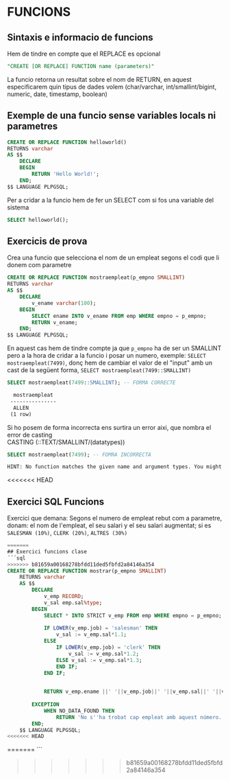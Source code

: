 # FUNCIONS

## Sintaxis e informacio de funcions

Hem de tindre en compte que el REPLACE es opcional  
```sql
"CREATE [OR REPLACE] FUNCTION name (parameters)"
```

La funcio retorna un resultat sobre el nom de RETURN, en aquest especificarem quin tipus de dades volem (char/varchar, int/smallint/bigint, numeric, date, timestamp, boolean)


## Exemple de una funcio sense variables locals ni parametres

```sql
CREATE OR REPLACE FUNCTION helloworld()
RETURNS varchar
AS $$
    DECLARE
    BEGIN
        RETURN 'Hello World!';
    END;
$$ LANGUAGE PLPGSQL;
```
Per a cridar a la funcio hem de fer un SELECT com si fos una variable del sistema
```sql
SELECT helloworld();
```

## Exercicis de prova

Crea una funcio que selecciona el nom de un empleat segons el codi que li donem com parametre

```sql
CREATE OR REPLACE FUNCTION mostraempleat(p_empno SMALLINT)
RETURNS varchar
AS $$
    DECLARE 
        v_ename varchar(100);
    BEGIN
        SELECT ename INTO v_ename FROM emp WHERE empno = p_empno;
        RETURN v_ename;
    END;
$$ LANGUAGE PLPGSQL;
```
En aquest cas hem de tindre compte ja que `p_empno` ha de ser un SMALLINT pero a la hora de cridar a la funcio i posar un numero, exemple: `SELECT mostraempleat(7499)`, donç hem de cambiar el valor de el "input" amb un cast de la següent forma, `SELECT mostraempleat(7499::SMALLINT)`
```sql
SELECT mostraempleat(7499::SMALLINT); -- FORMA CORRECTE
```
```diff
  mostraempleat 
 ---------------
  ALLEN
 (1 row)
```
Si ho posem de forma incorrecta ens surtira un error aixi, que nombra el error de casting\
CASTING (::TEXT/SMALLINT/(datatypes))

```sql
SELECT mostraempleat(7499); -- FOMRA INCORRECTA
```
```diff 
HINT: No function matches the given name and argument types. You might need to add explicit type casts.
```

<<<<<<< HEAD

## Exercici SQL Funcions
Exercici que demana:
Segons el numero de empleat rebut com a parametre, donam: el nom de l'empleat, el seu salari y el seu salari augmentat; si es `SALESMAN (10%)`,  `CLERK (20%)`, `ALTRES (30%)`

```sql
=======
## Exercici funcions clase
´´´sql
>>>>>>> b81659a00168278bfdd11ded5fbfd2a84146a354
CREATE OR REPLACE FUNCTION mostrar(p_empno SMALLINT)
    RETURNS varchar
    AS $$
        DECLARE
            v_emp RECORD;
            v_sal emp.sal%type;
        BEGIN
            SELECT * INTO STRICT v_emp FROM emp WHERE empno = p_empno;  
            
            IF LOWER(v_emp.job) = 'salesman' THEN
                v_sal := v_emp.sal*1.1;
            ELSE
                IF LOWER(v_emp.job) = 'clerk' THEN
                    v_sal := v_emp.sal*1.2;
                ELSE v_sal := v_emp.sal*1.3;
                END IF;
            END IF;
            

            RETURN v_emp.ename ||' '||v_emp.job||' '||v_emp.sal||' '||v_sal;
            
        EXCEPTION
            WHEN NO_DATA_FOUND THEN
                RETURN 'No s''ha trobat cap empleat amb aquest número.';
        END;
    $$ LANGUAGE PLPGSQL;
<<<<<<< HEAD


```
=======
´´´
>>>>>>> b81659a00168278bfdd11ded5fbfd2a84146a354
